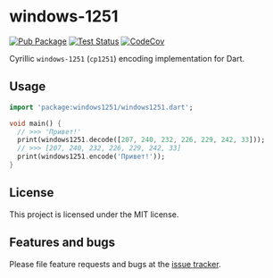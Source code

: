 # windows-1251

[![Pub Package][pub_icon]][pub]
[![Test Status][test_ci_icon]][test_ci]
[![CodeCov][codecov_icon]][codecov]

Cyrillic `windows-1251` (`cp1251`) encoding implementation for Dart.

## Usage

```dart
import 'package:windows1251/windows1251.dart';

void main() {
  // >>> 'Привет!'
  print(windows1251.decode([207, 240, 232, 226, 229, 242, 33]));
  // >>> [207, 240, 232, 226, 229, 242, 33]
  print(windows1251.encode('Привет!'));
}
```

## License

This project is licensed under the MIT license.

## Features and bugs

Please file feature requests and bugs at the [issue tracker][tracker].

[new_issue]: https://github.com/ykmnkmi/windows1251.dart/issues/new

[pub_icon]: https://img.shields.io/pub/v/windows1251.svg
[pub]: https://pub.dev/packages/windows1251
[test_ci_icon]: https://github.com/ykmnkmi/windows1251.dart/actions/workflows/test.yaml/badge.svg
[test_ci]: https://github.com/ykmnkmi/windows1251.dart/actions/workflows/test.yaml
[codecov_icon]: https://codecov.io/gh/ykmnkmi/windows1251.dart/branch/main/graph/badge.svg?token=LSU9C5W147
[codecov]: https://codecov.io/gh/ykmnkmi/windows1251.dart
[tracker]: https://github.com/ykmnkmi/windows1251.dart/issues